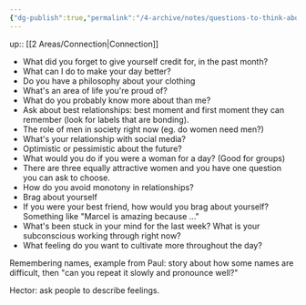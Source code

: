 ```yaml
---
{"dg-publish":true,"permalink":"/4-archive/notes/questions-to-think-about-with-friends/"}
---
```


up:: [[2 Areas/Connection\|Connection]]

- What did you forget to give yourself credit for, in the past month?
- What can I do to make your day better?
- Do you have a philosophy about your clothing
- What's an area of life you're proud of?
- What do you probably know more about than me?
- Ask about best relationships: best moment and first moment they can remember (look for labels that are bonding).
- The role of men in society right now (eg. do women need men?)
- What's your relationship with social media?
- Optimistic or pessimistic about the future?
- What would you do if you were a woman for a day? (Good for groups)
- There are three equally attractive women and you have one question you can ask to choose.
- How do you avoid monotony in relationships?
- Brag about yourself
- If you were your best friend, how would you brag about yourself? Something like "Marcel is amazing because ..."
- What's been stuck in your mind for the last week? What is your subconscious working through right now?
- What feeling do you want to cultivate more throughout the day?

Remembering names, example from Paul: story about how some names are difficult, then "can you repeat it slowly and pronounce well?"

Hector: ask people to describe feelings.
